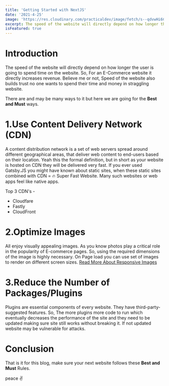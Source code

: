 ```yaml
---
title: 'Getting Started with NextJS'
date: '2021-4-25'
image: 'https://res.cloudinary.com/practicaldev/image/fetch/s--qdvwHi6C--/c_imagga_scale,f_auto,fl_progressive,h_420,q_auto,w_1000/https://dev-to-uploads.s3.amazonaws.com/uploads/articles/um5n1397f3pjg2s43m5c.jpg'
excerpt: The speed of the website will directly depend on how longer the user is going to spend time on the website. So, For an E-Commerce website it directly increases revenue. Believe me or not, Speed of the website also builds trust no one wants to spend their time and money in straggling website.
isFeatured: true
---
```


# Introduction

The speed of the website will directly depend on how longer the user is going to spend time on the website. So, For an E-Commerce website it directly increases revenue. Believe me or not, Speed of the website also builds trust no one wants to spend their time and money in straggling website.

There are and may be many ways to it but here we are going for the **Best and Must** ways.

# 1.Use Content Delivery Network (CDN)

A content distribution network is a set of web servers spread around different geographical areas, that deliver web content to end-users based on their location. Yeah this the formal definition, but in short as your website is hosted on CDN they will be delivered very fast.
If you ever used Gatsby.JS you might have known about static sites, when these static sites combined with CDN = 🔥 Super Fast Website. Many such websites or web apps feel like native apps.

Top 3 CDN's -

* Cloudfare
* Fastly
* CloudFront

# 2.Optimize Images

All enjoy visually appealing images. As you know photos play a critical role in the popularity of E-commerce pages. So, using the required dimensions of the image is highly necessary.
On Page load you can use set of images to render on different screen sizes.
[Read More About Responsive Images](https://developer.mozilla.org/en-US/docs/Learn/HTML/Multimedia_and_embedding/Responsive_images)

# 3.Reduce the Number of Packages/Plugins

Plugins are essential components of every website. They have third-party-suggested features. So, The more plugins more code to run which eventually decreases the performance of the site and they need to be updated making sure site still works without breaking it. If not updated website may be vulnerable for attacks.

# Conclusion

That is it for this blog, make sure your next website follows these **Best and Must** Rules.

peace ✌
